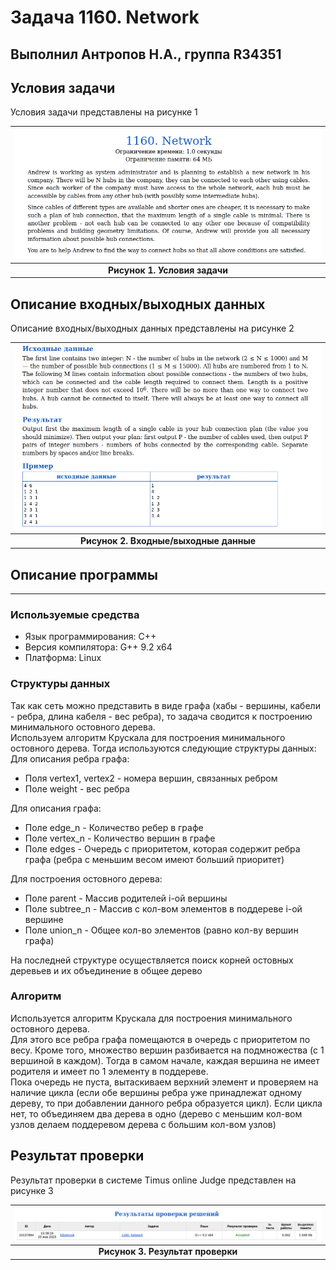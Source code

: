 # Задача 1160. Network
Выполнил Антропов Н.А., группа R34351
---
## Условия задачи

Условия задачи представлены на рисунке 1

| ![Условия задачи](./img/Task.png) |
|:--:|
| <b>Рисунок 1. Условия задачи</b> |

## Описание входных/выходных данных

Описание входных/выходных данных представлены на рисунке 2

| ![Входные и выходные данные](./img/InputOutput.png) |
|:--:|
| <b>Рисунок 2. Входные/выходные данные</b> |

## Описание программы
---
### Используемые средства

* Язык программирования: C++
* Версия компилятора: G++ 9.2 x64
* Платформа: Linux

### Структуры данных

Так как сеть можно представить в виде графа (хабы - вершины, кабели - ребра, длина кабеля - вес ребра), то задача сводится к построению минимального остовного дерева.<br>
Используем алгоритм Крускала для построения минимального остовного дерева.
Тогда используются следующие структуры данных:<br>
Для описания ребра графа:
* Поля vertex1, vertex2 - номера вершин, связанных ребром
* Поле weight - вес ребра

Для описания графа:
* Поле edge_n - Количество ребер в графе
* Поле vertex_n - Количество вершин в графе
* Поле edges - Очередь с приоритетом, которая содержит ребра графа (ребра с меньшим весом имеют больший приоритет)

Для построения остовного дерева:
* Поле parent - Массив родителей i-ой вершины
* Поле subtree_n - Массив с кол-вом элементов в поддереве i-ой вершине
* Поле union_n - Общее кол-во элементов (равно кол-ву вершин графа)

На последней структуре осуществляется поиск корней остовных деревьев и их объединение в общее дерево

### Алгоритм

Используется алгоритм Крускала для построения минимального остовного дерева.<br>
Для этого все ребра графа помещаются в очередь с приоритетом по весу. Кроме того, множество вершин разбивается на подмножества (с 1 вершиной в каждом). Тогда в самом начале, каждая вершина не имеет родителя и имеет по 1 элементу в поддереве.<br>
Пока очередь не пуста, вытаскиваем верхний элемент и проверяем на наличие цикла (если обе вершины ребра уже принадлежат одному дереву, то при добавлении данного ребра образуется цикл). Если цикла нет, то объединяем два дерева в одно (дерево с меньшим кол-вом узлов делаем поддеревом дерева с большим кол-вом узлов)

## Результат проверки

Результат проверки в системе Timus online Judge представлен на рисунке 3

| ![Результат проверки](./img/Result.png) |
|:--:|
| <b>Рисунок 3. Результат проверки</b> |
